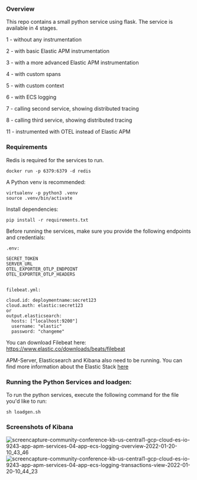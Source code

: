 ### Overview

This repo contains a small python service using flask. The service is available in 4 stages. 

1 - without any instrumentation

2 - with basic Elastic APM instrumentation

3 - with a more advanced Elastic APM instrumentation

4 - with custom spans

5 - with custom context

6 - with ECS logging

7 - calling second service, showing distributed tracing

8 - calling third service, showing distributed tracing

11 - instrumented with OTEL instead of Elastic APM

### Requirements
Redis is required for the services to run.

```
docker run -p 6379:6379 -d redis
```


A Python venv is recommended:
```
virtualenv -p python3 .venv
source .venv/bin/activate
```

Install dependencies:
```
pip install -r requirements.txt
```

Before running the services, make sure you provide the following endpoints and credentials:
```
.env: 

SECRET_TOKEN
SERVER_URL
OTEL_EXPORTER_OTLP_ENDPOINT
OTEL_EXPORTER_OTLP_HEADERS


filebeat.yml:
 
cloud.id: deploymentname:secret123
cloud.auth: elastic:secret123
or 
output.elasticsearch:
  hosts: ["localhost:9200"]
  username: "elastic"
  password: "changeme"
```

You can download Filebeat here: https://www.elastic.co/downloads/beats/filebeat

APM-Server, Elasticsearch and Kibana also need to be running. You can find more information about the Elastic Stack [here](https://www.elastic.co/elastic-stack/)

### Running the Python Services and loadgen:
To run the python services, execute the following command for the file you'd like to run:
```
sh loadgen.sh
```

### Screenshots of Kibana

![screencapture-community-conference-kb-us-central1-gcp-cloud-es-io-9243-app-apm-services-04-app-ecs-logging-overview-2022-01-20-10_43_46](https://user-images.githubusercontent.com/11661400/150313736-05bf3ddf-1b82-40e8-94d0-948f04a75ecb.png)
![screencapture-community-conference-kb-us-central1-gcp-cloud-es-io-9243-app-apm-services-04-app-ecs-logging-transactions-view-2022-01-20-10_44_23](https://user-images.githubusercontent.com/11661400/150313846-bff9ae02-4d6c-4ef9-844e-ff1aa265a727.png)
